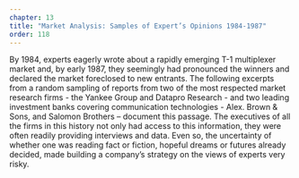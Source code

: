 ```yaml
---
chapter: 13
title: "Market Analysis: Samples of Expert’s Opinions 1984-1987"
order: 118
---
```


By 1984, experts eagerly wrote about a rapidly emerging T-1 multiplexer market and, by early 1987, they seemingly had pronounced the winners and declared the market foreclosed to new entrants. The following excerpts from a random sampling of reports from two of the most respected market research firms - the Yankee Group and Datapro Research - and two leading investment banks covering communication technologies - Alex. Brown & Sons, and Salomon Brothers – document this passage. The executives of all the firms in this history not only had access to this information, they were often readily providing interviews and data. Even so, the uncertainty of whether one was reading fact or fiction, hopeful dreams or futures already decided, made building a company’s strategy on the views of experts very risky.
